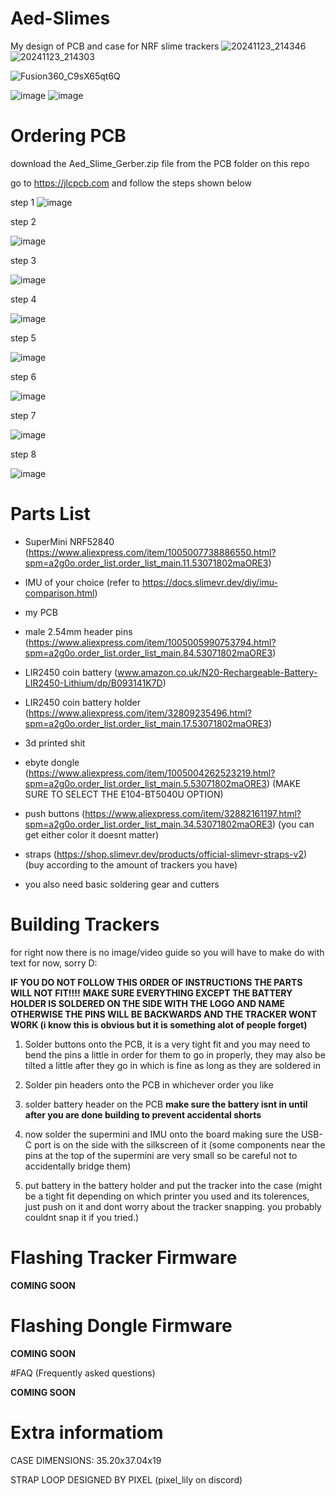 # Aed-Slimes
My design of PCB and case for NRF slime trackers 
![20241123_214346](https://github.com/user-attachments/assets/708f6ef8-cd18-47c9-825b-2c562208999a)
![20241123_214303](https://github.com/user-attachments/assets/8460e52c-1b9e-4b58-a8f8-70a5f3bf03ce)

![Fusion360_C9sX65qt6Q](https://github.com/user-attachments/assets/5c8d1222-c1eb-4f2e-8a42-11a9422d3dac)

![image](https://github.com/user-attachments/assets/a8214c0e-b0c2-4734-bced-8f14698762c0)
![image](https://github.com/user-attachments/assets/1ea32cd5-dd67-4dcc-884d-8e459584aa33)


# Ordering PCB

download the Aed_Slime_Gerber.zip file from the PCB folder on this repo

go to https://jlcpcb.com and follow the steps shown below

step 1
![image](https://github.com/user-attachments/assets/da5ba7ce-9062-42f9-9c0e-eb114254c943)

step 2

![image](https://github.com/user-attachments/assets/ceb41bb1-f61c-43fd-aea5-fd970abdbd00)

step 3

![image](https://github.com/user-attachments/assets/aed3eea8-19f6-40ea-b97f-e0caf3df63f8)

step 4

![image](https://github.com/user-attachments/assets/d31df2bc-610b-49ab-a04e-3f2d896ae61a)

step 5

![image](https://github.com/user-attachments/assets/9dabd1fd-3969-44dc-a874-b8fe2561994b)

step 6

![image](https://github.com/user-attachments/assets/c73b1f30-91ce-4276-a46e-35141785caad)

step 7

![image](https://github.com/user-attachments/assets/df0432a5-79c0-4957-8616-9c4eee1fb82e)

step 8

![image](https://github.com/user-attachments/assets/e3b38478-d046-4fcd-b2c1-c64a7df9fa44)


# Parts List

- SuperMini NRF52840 (https://www.aliexpress.com/item/1005007738886550.html?spm=a2g0o.order_list.order_list_main.11.53071802maORE3)
  
- IMU of your choice (refer to https://docs.slimevr.dev/diy/imu-comparison.html)
  
- my PCB
  
- male 2.54mm header pins (https://www.aliexpress.com/item/1005005990753794.html?spm=a2g0o.order_list.order_list_main.84.53071802maORE3)
  
- LIR2450 coin battery (www.amazon.co.uk/N20-Rechargeable-Battery-LIR2450-Lithium/dp/B093141K7D)
  
- LIR2450 coin battery holder (https://www.aliexpress.com/item/32809235496.html?spm=a2g0o.order_list.order_list_main.17.53071802maORE3)
  
- 3d printed shit
  
- ebyte dongle (https://www.aliexpress.com/item/1005004262523219.html?spm=a2g0o.order_list.order_list_main.5.53071802maORE3) (MAKE SURE TO SELECT THE E104-BT5040U OPTION)
  
- push buttons (https://www.aliexpress.com/item/32882161197.html?spm=a2g0o.order_list.order_list_main.34.53071802maORE3) (you can get either color it doesnt matter)
  
- straps (https://shop.slimevr.dev/products/official-slimevr-straps-v2) (buy according to the amount of trackers you have)
  
- you also need basic soldering gear and cutters

  
# Building Trackers

for right now there is no image/video guide so you will have to make do with text for now, sorry D:


__IF YOU DO NOT FOLLOW THIS ORDER OF INSTRUCTIONS THE PARTS WILL NOT FIT!!!!__
__MAKE SURE EVERYTHING EXCEPT THE BATTERY HOLDER IS SOLDERED ON THE SIDE WITH THE LOGO AND NAME OTHERWISE THE PINS WILL BE BACKWARDS AND THE TRACKER WONT WORK (i know this is obvious but it is something alot of people forget)__

1. Solder buttons onto the PCB, it is a very tight fit and you may need to bend the pins a little in order for them to go in properly, they may also be tilted a little after they go in which is fine as long as they are soldered in
 
2. Solder pin headers onto the PCB in whichever order you like

3. solder battery header on the PCB __make sure the battery isnt in until after you are done building to prevent accidental shorts__
 
4. now solder the supermini and IMU onto the board making sure the USB-C port is on the side with the silkscreen of it (some components near the pins at the top of the supermini are very small so be careful not to accidentally bridge them)
 
5. put battery in the battery holder and put the tracker into the case (might be a tight fit depending on which printer you used and its tolerences, just push on it and dont worry about the tracker snapping. you probably couldnt snap it if you tried.)
    

# Flashing Tracker Firmware

__COMING SOON__

# Flashing Dongle Firmware

__COMING SOON__

#FAQ (Frequently asked questions)

__COMING SOON__

# Extra informatiom

CASE DIMENSIONS: 35.20x37.04x19

STRAP LOOP DESIGNED BY PIXEL (pixel_lily on discord)


